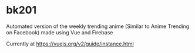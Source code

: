 # bk201
Automated version of the weekly trending anime (Similar to Anime Trending on Facebook) made using Vue and Firebase

Currently at https://vuejs.org/v2/guide/instance.html